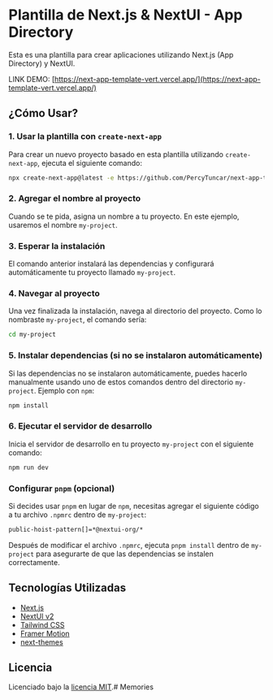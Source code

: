 # Plantilla de Next.js & NextUI - App Directory

Esta es una plantilla para crear aplicaciones utilizando Next.js (App Directory) y NextUI.

LINK DEMO: [https://next-app-template-vert.vercel.app/](https://next-app-template-vert.vercel.app/)

## ¿Cómo Usar?

### 1. Usar la plantilla con `create-next-app`

Para crear un nuevo proyecto basado en esta plantilla utilizando `create-next-app`, ejecuta el siguiente comando:

```bash
npx create-next-app@latest -e https://github.com/PercyTuncar/next-app-template
```

### 2. Agregar el nombre al proyecto

Cuando se te pida, asigna un nombre a tu proyecto. En este ejemplo, usaremos el nombre `my-project`.

### 3. Esperar la instalación

El comando anterior instalará las dependencias y configurará automáticamente tu proyecto llamado `my-project`.

### 4. Navegar al proyecto

Una vez finalizada la instalación, navega al directorio del proyecto. Como lo nombraste `my-project`, el comando sería:

```bash
cd my-project
```

### 5. Instalar dependencias (si no se instalaron automáticamente)

Si las dependencias no se instalaron automáticamente, puedes hacerlo manualmente usando uno de estos comandos dentro del directorio `my-project`. Ejemplo con `npm`:

```bash
npm install
```

### 6. Ejecutar el servidor de desarrollo

Inicia el servidor de desarrollo en tu proyecto `my-project` con el siguiente comando:

```bash
npm run dev
```

### Configurar `pnpm` (opcional)

Si decides usar `pnpm` en lugar de `npm`, necesitas agregar el siguiente código a tu archivo `.npmrc` dentro de `my-project`:

```bash
public-hoist-pattern[]=*@nextui-org/*
```

Después de modificar el archivo `.npmrc`, ejecuta `pnpm install` dentro de `my-project` para asegurarte de que las dependencias se instalen correctamente.

## Tecnologías Utilizadas

- [Next.js](https://nextjs.org/docs/getting-started)
- [NextUI v2](https://nextui.org/)
- [Tailwind CSS](https://tailwindcss.com/)
- [Framer Motion](https://www.framer.com/motion/)
- [next-themes](https://github.com/pacocoursey/next-themes)

## Licencia

Licenciado bajo la [licencia MIT](https://github.com/nextui-org/next-app-template/blob/main/LICENSE).#   M e m o r i e s  
 